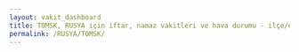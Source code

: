 ```yaml
---
layout: vakit_dashboard
title: TOMSK, RUSYA için iftar, namaz vakitleri ve hava durumu - ilçe/eyalet seç
permalink: /RUSYA/TOMSK/
---
```


<script type="text/javascript">
  var GLOBAL_COUNTRY = 'RUSYA';
  var GLOBAL_CITY = 'TOMSK';
  var GLOBAL_STATE = '';
  var lat = 72;
  var lon = 21;
</script>
